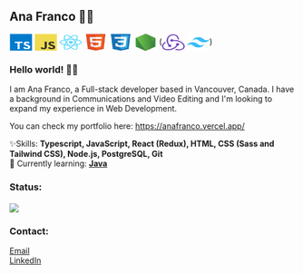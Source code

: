 ## Ana Franco 👩‍💻

<div style="display: inline_block" >
  <img align="center" title="TypeScript" height="30" width="40" src="https://raw.githubusercontent.com/devicons/devicon/6910f0503efdd315c8f9b858234310c06e04d9c0/icons/typescript/typescript-plain.svg" />
  <img align="center" title="JavaScript" height="30" width="40" src="https://raw.githubusercontent.com/devicons/devicon/6910f0503efdd315c8f9b858234310c06e04d9c0/icons/javascript/javascript-original.svg" />
  <img align="center" title="React" height="30" width="40" src="https://raw.githubusercontent.com/devicons/devicon/6910f0503efdd315c8f9b858234310c06e04d9c0/icons/react/react-original.svg" />
  <img align="center" title="HTML" height="30" width="40" src="https://raw.githubusercontent.com/devicons/devicon/6910f0503efdd315c8f9b858234310c06e04d9c0/icons/html5/html5-original.svg" />
  <img align="center" title="CSS" height="30" width="40" src="https://raw.githubusercontent.com/devicons/devicon/6910f0503efdd315c8f9b858234310c06e04d9c0/icons/css3/css3-original.svg" />
  <img align="center" title="Node JS" height="30" width="40" src="https://raw.githubusercontent.com/devicons/devicon/6910f0503efdd315c8f9b858234310c06e04d9c0/icons/nodejs/nodejs-original.svg" />
  (<img align="center" title="Redux" height="30" width="40" src="https://raw.githubusercontent.com/devicons/devicon/6910f0503efdd315c8f9b858234310c06e04d9c0/icons/redux/redux-original.svg" />
  <img align="center" title="Tailwind CSS" height="30" width="40" src="https://raw.githubusercontent.com/devicons/devicon/6910f0503efdd315c8f9b858234310c06e04d9c0/icons/tailwindcss/tailwindcss-original.svg" />)
</div>


### Hello world! 👋😉
I am Ana Franco, a Full-stack developer based in Vancouver, Canada. I have a background in Communications and Video Editing and I'm looking to expand my experience in Web Development.

You can check my portfolio here: https://anafranco.vercel.app/ 

✨Skills:  **Typescript, JavaScript, React (Redux), HTML, CSS (Sass and Tailwind CSS), Node.js, PostgreSQL, Git** <br>
📝 Currently learning: [**Java**](https://www.java.com/en/) 

### Status:
<img align="center" height="160px" src="https://github-readme-stats.vercel.app/api/top-langs/?username=anamspe&layout=compact&langs_count=7&theme=dracula" />


### Contact:

[Email](mailto:anamspe.fr@gmail.com)\
[LinkedIn](https://www.linkedin.com/in/anamspe/)



<!--
**anamspe/anamspe** is a ✨ _special_ ✨ repository because its `README.md` (this file) appears on your GitHub profile.

Here are some ideas to get you started:

- 🔭 I’m currently working on ...
- 🌱 I’m currently learning ...
- 👯 I’m looking to collaborate on ...
- 🤔 I’m looking for help with ...
- 💬 Ask me about ...
- 📫 How to reach me: ...
- 😄 Pronouns: ...
- ⚡ Fun fact: ...
-->
